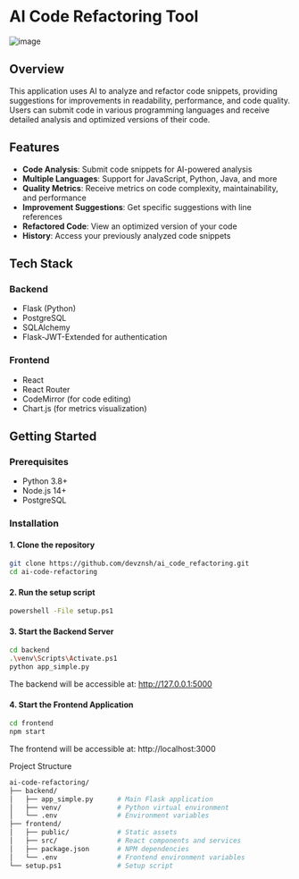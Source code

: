 # AI Code Refactoring Tool

![image](https://github.com/user-attachments/assets/9ebc2217-51dc-4bb0-8f0d-48820f66a2ed)


## Overview

This application uses AI to analyze and refactor code snippets, providing suggestions for improvements in readability, performance, and code quality. Users can submit code in various programming languages and receive detailed analysis and optimized versions of their code.

## Features

- **Code Analysis**: Submit code snippets for AI-powered analysis
- **Multiple Languages**: Support for JavaScript, Python, Java, and more
- **Quality Metrics**: Receive metrics on code complexity, maintainability, and performance
- **Improvement Suggestions**: Get specific suggestions with line references
- **Refactored Code**: View an optimized version of your code
- **History**: Access your previously analyzed code snippets

## Tech Stack

### Backend
- Flask (Python)
- PostgreSQL
- SQLAlchemy
- Flask-JWT-Extended for authentication

### Frontend
- React
- React Router
- CodeMirror (for code editing)
- Chart.js (for metrics visualization)

## Getting Started

### Prerequisites

- Python 3.8+
- Node.js 14+
- PostgreSQL

### Installation

#### 1. Clone the repository

```bash
git clone https://github.com/devznsh/ai_code_refactoring.git
cd ai-code-refactoring
````


#### 2. Run the setup script
```bash 
powershell -File setup.ps1
```
#### 3. Start the Backend Server
```bash
cd backend
.\venv\Scripts\Activate.ps1
python app_simple.py
```
The backend will be accessible at: http://127.0.0.1:5000

#### 4. Start the Frontend Application

```bash 
cd frontend
npm start
```
The frontend will be accessible at: http://localhost:3000

Project Structure

```bash 
ai-code-refactoring/
├── backend/
│   ├── app_simple.py      # Main Flask application
│   ├── venv/              # Python virtual environment
│   └── .env               # Environment variables
├── frontend/
│   ├── public/            # Static assets
│   ├── src/               # React components and services
│   ├── package.json       # NPM dependencies
│   └── .env               # Frontend environment variables
└── setup.ps1              # Setup script
```

















